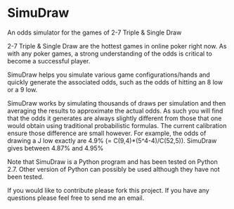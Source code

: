 SimuDraw
========

An odds simulator for the games of 2-7 Triple &amp; Single Draw


2-7 Triple &amp; Single Draw are the hottest games in online poker right now.  As with any poker games, a strong understanding of the odds is critical to become a successful player.

SimuDraw helps you simulate various game configurations/hands and quickly generate the associated odds, such as the odds of hitting an 8 low or a 9 low.

SimuDraw works by simulating thousands of draws per simulation and then averaging the results to approximate the actual odds.  As such you will find that the odds it generates are always slightly different from those that one would obtain using traditional probabilistic formulas.  The current calibration ensure those difference are small however.
For example, the odds of drawing a J low exactly are 4.9% (= C(9,4)*(5^4-4)/C(52,5)).  SimuDraw gives between 4.87% and 4.95%


Note that SimuDraw is a Python program and has been tested on Python 2.7. Other version of Python can possibly be used although they have not been tested.

If you would like to contribute please fork this project.  If you have any questions please feel free to send me an email.
